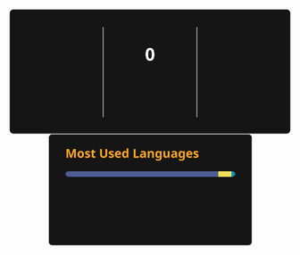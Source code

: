 <div align="center">
    <img align="center" src="/assets/streak.svg" />
    <img align="center" src="/assets/top-languages.svg" width=365 />
</div>
